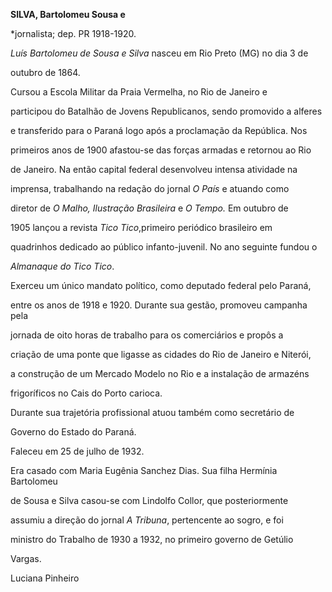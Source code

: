 **SILVA, Bartolomeu Sousa e**



\*jornalista; dep. PR 1918-1920.



*Luís Bartolomeu de Sousa e Silva* nasceu em Rio Preto (MG) no dia 3 de

outubro de 1864.



Cursou a Escola Militar da Praia Vermelha, no Rio de Janeiro e

participou do Batalhão de Jovens Republicanos, sendo promovido a alferes

e transferido para o Paraná logo após a proclamação da República. Nos

primeiros anos de 1900 afastou-se das forças armadas e retornou ao Rio

de Janeiro. Na então capital federal desenvolveu intensa atividade na

imprensa, trabalhando na redação do jornal *O País* e atuando como

diretor de *O Malho, Ilustração Brasileira* e *O Tempo.* Em outubro de

1905 lançou a revista *Tico Tico*,primeiro periódico brasileiro em

quadrinhos dedicado ao público infanto-juvenil. No ano seguinte fundou o

*Almanaque do Tico Tico*.



Exerceu um único mandato político, como deputado federal pelo Paraná,

entre os anos de 1918 e 1920. Durante sua gestão, promoveu campanha pela

jornada de oito horas de trabalho para os comerciários e propôs a

criação de uma ponte que ligasse as cidades do Rio de Janeiro e Niterói,

a construção de um Mercado Modelo no Rio e a instalação de armazéns

frigoríficos no Cais do Porto carioca.



Durante sua trajetória profissional atuou também como secretário de

Governo do Estado do Paraná.



Faleceu em 25 de julho de 1932.



Era casado com Maria Eugênia Sanchez Dias. Sua filha Hermínia Bartolomeu

de Sousa e Silva casou-se com Lindolfo Collor, que posteriormente

assumiu a direção do jornal *A Tribuna*, pertencente ao sogro, e foi

ministro do Trabalho de 1930 a 1932, no primeiro governo de Getúlio

Vargas.



Luciana Pinheiro



